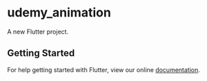 # udemy_animation

A new Flutter project.

## Getting Started

For help getting started with Flutter, view our online
[documentation](https://flutter.io/).
